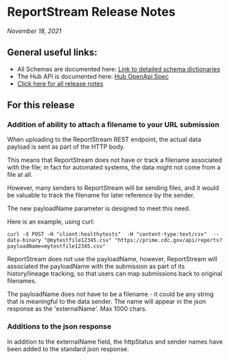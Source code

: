 #  ReportStream Release Notes

*November 18, 2021*

## General useful links:

- All Schemas are documented here:  [Link to detailed schema dictionaries](../schema_documentation)
- The Hub API is documented here: [Hub OpenApi Spec](../openapi.yml)
- [Click here for all release notes](../releases)

## For this release

### Addition of ability to attach a filename to your URL submission

When uploading to the ReportStream REST endpoint, the actual data payload is sent as part of the HTTP body.

This means that ReportStream does not have or track a filename associated with the file; in fact for automated systems, the data might not come from a file at all.

However, many senders to ReportStream will be sending files, and it would be valuable to track the filename for later reference by the sender.

The new payloadName parameter is designed to meet this need.

Here is an example, using curl:

```
curl -X POST -H "client:healthytests"  -H "content-type:text/csv"  --data-binary "@mytestfile12345.csv" "https://prime.cdc.gov/api/reports?payloadName=mytestfile12345.csv"
```

ReportStream does not use the payloadName, however, ReportStream will associated the payloadName with the submission as part of its history/lineage tracking, so that users can map submissions back to original filenames.

The payloadName does not have to be a filename - it could be any string that is meaningful to the data sender.   The name will appear in the json response as the 'externalName'.  Max 1000 chars.

### Additions to the json response

In addition to the externalName field, the httpStatus and sender names have been added to the standard json response.

